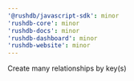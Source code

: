```yaml
---
'@rushdb/javascript-sdk': minor
'rushdb-core': minor
'rushdb-docs': minor
'rushdb-dashboard': minor
'rushdb-website': minor
---
```


Create many relationships by key(s)
